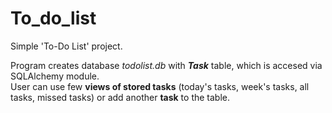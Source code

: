 # To_do_list

Simple 'To-Do List' project.  

Program creates database *todolist.db* with ***Task*** table, which is accesed via SQLAlchemy module.  
User can use few **views of stored tasks** (today's tasks, week's tasks, all tasks, missed tasks) or add another **task** to the table.
